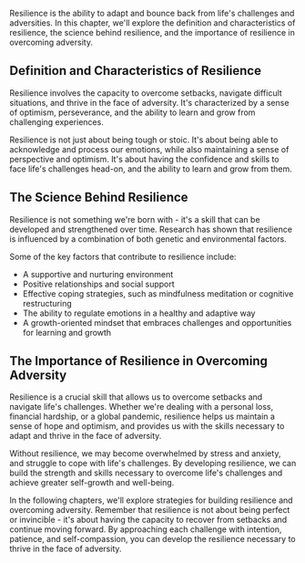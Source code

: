 
Resilience is the ability to adapt and bounce back from life's challenges and adversities. In this chapter, we'll explore the definition and characteristics of resilience, the science behind resilience, and the importance of resilience in overcoming adversity.

Definition and Characteristics of Resilience
--------------------------------------------

Resilience involves the capacity to overcome setbacks, navigate difficult situations, and thrive in the face of adversity. It's characterized by a sense of optimism, perseverance, and the ability to learn and grow from challenging experiences.

Resilience is not just about being tough or stoic. It's about being able to acknowledge and process our emotions, while also maintaining a sense of perspective and optimism. It's about having the confidence and skills to face life's challenges head-on, and the ability to learn and grow from them.

The Science Behind Resilience
-----------------------------

Resilience is not something we're born with - it's a skill that can be developed and strengthened over time. Research has shown that resilience is influenced by a combination of both genetic and environmental factors.

Some of the key factors that contribute to resilience include:

* A supportive and nurturing environment
* Positive relationships and social support
* Effective coping strategies, such as mindfulness meditation or cognitive restructuring
* The ability to regulate emotions in a healthy and adaptive way
* A growth-oriented mindset that embraces challenges and opportunities for learning and growth

The Importance of Resilience in Overcoming Adversity
----------------------------------------------------

Resilience is a crucial skill that allows us to overcome setbacks and navigate life's challenges. Whether we're dealing with a personal loss, financial hardship, or a global pandemic, resilience helps us maintain a sense of hope and optimism, and provides us with the skills necessary to adapt and thrive in the face of adversity.

Without resilience, we may become overwhelmed by stress and anxiety, and struggle to cope with life's challenges. By developing resilience, we can build the strength and skills necessary to overcome life's challenges and achieve greater self-growth and well-being.

In the following chapters, we'll explore strategies for building resilience and overcoming adversity. Remember that resilience is not about being perfect or invincible - it's about having the capacity to recover from setbacks and continue moving forward. By approaching each challenge with intention, patience, and self-compassion, you can develop the resilience necessary to thrive in the face of adversity.
